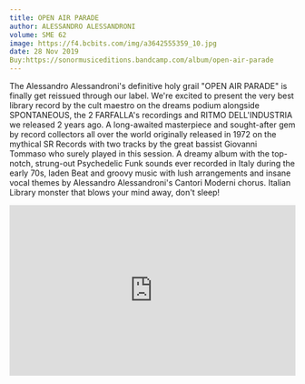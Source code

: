 ```yaml
---
title: OPEN AIR PARADE
author: ALESSANDRO ALESSANDRONI
volume: SME 62
image: https://f4.bcbits.com/img/a3642555359_10.jpg
date: 28 Nov 2019
Buy:https://sonormusiceditions.bandcamp.com/album/open-air-parade
---
```


The Alessandro Alessandroni's definitive holy grail "OPEN AIR PARADE" is finally get reissued through our label. We're excited to present the very best library record by the cult maestro on the dreams podium 
alongside SPONTANEOUS, the 2 FARFALLA's recordings and RITMO DELL'INDUSTRIA we released 2 years ago. A long-awaited masterpiece and sought-after gem by record collectors all over the world originally released in 1972 on the mythical SR Records with two tracks by the great bassist Giovanni Tommaso who surely played in this session. A dreamy album with the top-notch, strung-out Psychedelic Funk sounds ever recorded in Italy during the early 70s, laden Beat and groovy music with lush arrangements and insane vocal themes by Alessandro Alessandroni's Cantori Moderni chorus. Italian Library monster that blows your mind away, don't sleep!

<iframe width="100%" height="300" scrolling="no" frameborder="no" allow="autoplay" src="https://w.soundcloud.com/player/?url=https%3A//api.soundcloud.com/tracks/715049926&color=%23ff5500&auto_play=false&hide_related=false&show_comments=true&show_user=true&show_reposts=false&show_teaser=true&visual=true"></iframe>
